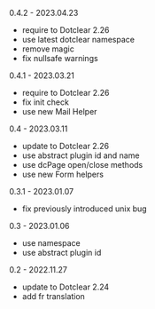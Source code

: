 0.4.2 - 2023.04.23
* require to Dotclear 2.26
* use latest dotclear namespace
* remove magic
* fix nullsafe warnings

0.4.1 - 2023.03.21
* require to Dotclear 2.26
* fix init check
* use new Mail Helper

0.4 - 2023.03.11
* update to Dotclear 2.26
* use abstract plugin id and name
* use dcPage open/close methods
* use new Form helpers

0.3.1 - 2023.01.07
- fix previously introduced unix bug

0.3 - 2023.01.06
* use namespace
* use abstract plugin id

0.2 - 2022.11.27
* update to Dotclear 2.24
* add fr translation